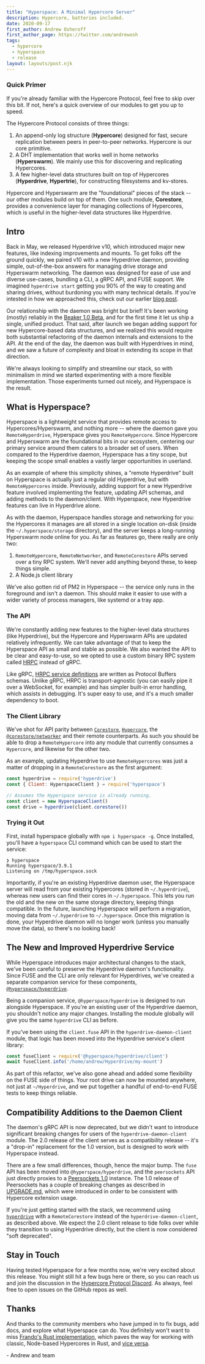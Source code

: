```yaml
---
title: "Hyperspace: A Minimal Hypercore Server"
description: Hypercore, batteries included.
date: 2020-09-17
first_author: Andrew Osheroff
first_author_page: https://twitter.com/andrewosh
tags:
  - hypercore
  - hyperspace
  - release
layout: layouts/post.njk
---
```

### Quick Primer

If you're already familiar with the Hypercore Protocol, feel free to skip over this bit. If not, here's a quick overview of our modules to get you up to speed.

The Hypercore Protocol consists of three things:
1. An append-only log structure (__Hypercore__) designed for fast, secure replication between peers in peer-to-peer networks. Hypercore is our core primitive.
2. A DHT implementation that works well in home networks (__Hyperswarm__). We mainly use this for discovering and replicating Hypercores.
3. A few higher-level data structures built on top of Hypercores (__Hyperdrive__, __Hypertrie__), for constructing filesystems and kv-stores.

Hypercore and Hyperswarm are the "foundational" pieces of the stack -- our other modules build on top of them. One such module, __Corestore__, provides a convenience layer for managing collections of Hypercores, which is useful in the higher-level data structures like Hyperdrive.

## Intro

Back in May, we released Hyperdrive v10, which introduced major new features, like indexing improvements and mounts. To get folks off the ground quickly, we paired v10 with a new Hyperdrive daemon, providing simple, out-of-the-box answers for managing drive storage and Hyperswarm networking. The daemon was designed for ease of use and diverse use-cases, bundling a CLI, a gRPC API, and FUSE support. We imagined `hyperdrive start` getting you 90% of the way to creating and sharing drives, without burdoning you with many technical details. If you're intested in how we approached this, check out our earlier [blog post](https://blog.hypercore-protocol.org/posts/announcing-hyperdrive-10/).

Our relationship with the daemon was bright but brief! It's been working (mostly) reliably in the [Beaker 1.0 Beta](https://beakerbrowser.com), and for the first time it let us ship a single, unified product. That said, after launch we began adding support for new Hypercore-based data structures, and we realized this would require both substantial refactoring of the daemon internals and extensions to the API. At the end of the day, the daemon was built with Hyperdrives in mind, and we saw a future of complexity and bloat in extending its scope in that direction.

We're always looking to simplify and streamline our stack, so with minimalism in mind we started experimenting with a more flexible implementation. Those experiments turned out nicely, and Hyperspace is the result.

## What is Hyperspace?

Hyperspace is a lightweight service that provides remote access to Hypercores/Hyperswarm, and nothing more -- where the daemon gave you `RemoteHyperdrive`, Hyperspace gives you `RemoteHypercore`. Since Hypercore and Hyperswarm are the foundational bits in our ecosystem, centering our primary service around them caters to a broader set of users. When compared to the Hyperdrive daemon, Hyperspace has a tiny scope, but keeping the scope small enables a vastly larger opportunities in userland.

As an example of where this simplicity shines, a "remote Hyperdrive" built on Hyperspace is actually just a regular old Hyperdrive, but with `RemoteHypercores` inside. Previously, adding support for a new Hyperdrive feature involved implementing the feature, updating API schemas, and adding methods to the daemon/client. With Hyperspace, new Hyperdrive features can live in Hyperdrive alone.

As with the daemon, Hyperspace handles storage and networking for you: the Hypercores it manages are all stored in a single location on-disk (inside the `~/.hyperspace/storage` directory), and the server keeps a long-running Hyperswarm node online for you. As far as features go, there really are only two:
1. `RemoteHypercore`, `RemoteNetworker`, and `RemoteCorestore` APIs served over a tiny RPC system. We'll never add anything beyond these, to keep things simple.
2. A Node.js client library

We've also gotten rid of PM2 in Hyperspace -- the service only runs in the foreground and isn't a daemon. This should make it easier to use with a wider variety of process managers, like systemd or a tray app.


### The API

We're constantly adding new features to the higher-level data structures (like Hyperdrive), but the Hypercore and Hyperswarm APIs are updated relatively infrequently. We can take advantage of that to keep the Hyperspace API as small and stable as possible. We also wanted the API to be clear and easy-to-use, so we opted to use a custom binary RPC system called [HRPC](https://github.com/mafintosh/hrpc) instead of gRPC.

Like gRPC, [HRPC service definitions](https://github.com/hypercore-protocol/hyperspace-rpc/blob/master/schema.proto) are written as Protocol Buffers schemas. Unlike gRPC, HRPC is transport-agnostic (you can easily pipe it over a WebSocket, for example) and has simpler built-in error handling, which assists in debugging. It's super easy to use, and it's a much smaller dependency to boot.

### The Client Library

We've shot for API parity between [`Corestore`](https://github.com/andrewosh/corestore), [`Hypercore`](https://github.com/hypercore-protocol/hypercore), the [`@corestore/networker`](https://github.com/andrewosh/corestore-networker) and their remote counterparts. As such you should be able to drop a `RemoteHypercore` into any module that currently consumes a `Hypercore`, and likewise for the other two.

As an example, updating Hyperdrive to use `RemoteHypercores` was just a matter of dropping in a `RemoteCorestore` as the first argument:
```javascript
const hyperdrive = require('hyperdrive')
const { Client: HyperspaceClient } = require('hyperspace')

// Assumes the Hyperspace service is already running.
const client = new HyperspaceClient()
const drive = hyperdrive(client.corestore())
```

### Trying it Out

First, install hyperspace globally with `npm i hyperspace -g`. Once installed, you'll have a `hyperspace` CLI command which can be used to start the service:
```
❯ hyperspace
Running hyperspace/3.9.1
Listening on /tmp/hyperspace.sock
```

Importantly, if you're an existing Hyperdrive daemon user, the Hyperspace server will read from your existing Hypercores (stored in `~/.hyperdrive`), whereas new users can find their cores in `~/.hyperspace`. This lets you run the old and the new on the same storage directory, keeping things compatible. In the future, launching Hyperspace will perform a migration, moving data from `~/.hyperdrive` to `~/.hyperspace`. Once this migration is done, your Hyperdrive daemon will no longer work (unless you manually move the data), so there's no looking back!

## The New and Improved Hyperdrive Service

While Hyperspace introduces major architectural changes to the stack, we've been careful to preserve the Hyperdrive daemon's functionality. Since FUSE and the CLI are only relevant for Hyperdrives, we've created a separate companion service for these components, [`@hyperspace/hyperdrive`](https://github.com/hyperspace-org/hyperdrive-service).

Being a companion service, `@hyperspace/hyperdrive` is designed to run alongside Hyperspace. If you're an existing user of the Hyperdrive daemon, you shouldn't notice any major changes. Installing the module globally will give you the same `hyperdrive` CLI as before.

If you've been using the `client.fuse` API in the `hyperdrive-daemon-client` module, that logic has been moved into the Hyperdrive service's client library:
```javascript
const fuseClient = require('@hyperspace/hyperdrive/client')
await fuseClient.info('/home/andrew/Hyperdrive/my-mount')
```

As part of this refactor, we've also gone ahead and added some flexibility on the FUSE side of things. Your root drive can now be mounted anywhere, not just at `~/Hyperdrive`, and we put together a handful of end-to-end FUSE tests to keep things reliable.

## Compatibility Additions to the Daemon Client

The daemon's gRPC API is now deprecated, but we didn't want to introduce significant breaking changes for users of the `hyperdrive-daemon-client` module. The 2.0 release of the client serves as a compatibility release -- it's a "drop-in" replacement for the 1.0 version, but is designed to work with Hyperspace instead.

There are a few small differences, though, hence the major bump. The `fuse` API has been moved into `@hyperspace/hyperdrive`, and the `peersockets` API just directly proxies to a [Peersockets 1.0](https://github.com/andrewosh/peersockets) instance. The 1.0 release of Peersockets has a couple of breaking changes as described in [UPGRADE.md](https://github.com/andrewosh/peersockets/blob/master/UPGRADE.md), which were introduced in order to be consistent with Hypercore extension usage.

If you're just getting started with the stack, we recommend using [`hyperdrive`](https://github.com/hypercore-protocol/hyperdrive) with a `RemoteCorestore` instead of the `hyperdrive-daemon-client`, as described above. We expect the 2.0 client release to tide folks over while they transition to using Hyperdrive directly, but the client is now considered "soft deprecated".

## Stay in Touch

Having tested Hyperspace for a few months now, we're very excited about this release. You might still hit a few bugs here or there, so you can reach us and join the discussion in the [Hypercore Protocol Discord](https://chat.hypercore-protocol.org). As always, feel free to open issues on the GitHub repos as well.

## Thanks

And thanks to the community members who have jumped in to fix bugs, add docs, and explore what Hyperspace can do. You definitely won't want to miss [Frando's Rust implementation](https://github.com/frando/hyperspace-rs), which paves the way for working with classic, Node-based Hypercores in Rust, and [vice versa](https://github.com/datrs).

\- Andrew and team
